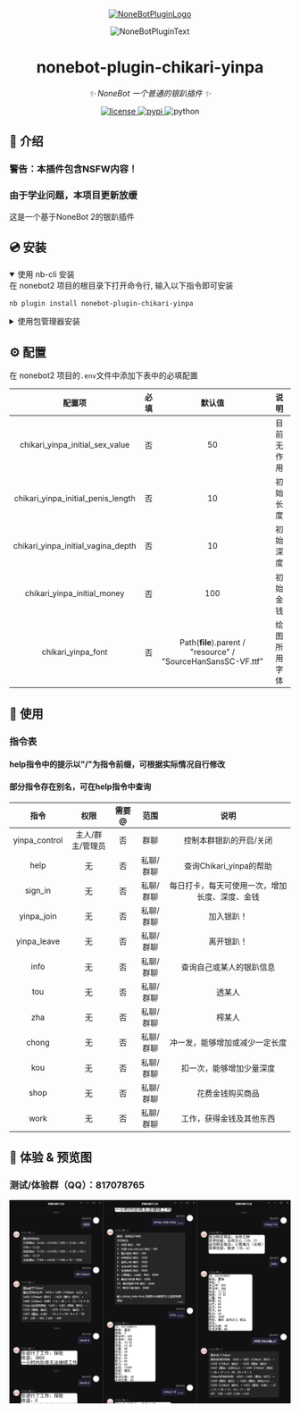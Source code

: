 <div align="center">
  <a href="https://v2.nonebot.dev/store"><img src="https://github.com/A-kirami/nonebot-plugin-template/blob/resources/nbp_logo.png" width="180" height="180" alt="NoneBotPluginLogo"></a>
  <br>
  <p><img src="https://github.com/A-kirami/nonebot-plugin-template/blob/resources/NoneBotPlugin.svg" width="240" alt="NoneBotPluginText"></p>
</div>

<div align="center">

# nonebot-plugin-chikari-yinpa

_✨ NoneBot 一个普通的银趴插件 ✨_


<a href="./LICENSE">
    <img src="https://img.shields.io/github/license/mrqx0195/nonebot_plugin_chikari_yinpa" alt="license">
</a>
<a href="https://pypi.python.org/pypi/nonebot-plugin-chikari-yinpa">
    <img src="https://img.shields.io/pypi/v/nonebot-plugin-chikari-yinpa.svg" alt="pypi">
</a>
<img src="https://img.shields.io/badge/python-3.8+-blue.svg" alt="python">

</div>


## 📖 介绍

### 警告：本插件包含NSFW内容！
### 由于学业问题，本项目更新放缓
这是一个基于NoneBot 2的银趴插件

## 💿 安装

<details open>
<summary>使用 nb-cli 安装</summary>
在 nonebot2 项目的根目录下打开命令行, 输入以下指令即可安装

    nb plugin install nonebot-plugin-chikari-yinpa

</details>

<details>
<summary>使用包管理器安装</summary>
在 nonebot2 项目的插件目录下, 打开命令行, 根据你使用的包管理器, 输入相应的安装命令

<details>
<summary>pip</summary>

    pip install nonebot-plugin-chikari-yinpa
</details>
<details>
<summary>pdm</summary>

    pdm add nonebot-plugin-chikari-yinpa
</details>
<details>
<summary>poetry</summary>

    poetry add nonebot-plugin-chikari-yinpa
</details>
<details>
<summary>conda</summary>

    conda install nonebot-plugin-chikari-yinpa
</details>

打开 nonebot2 项目根目录下的 `pyproject.toml` 文件, 在 `[tool.nonebot]` 部分追加写入

    plugins = ["nonebot_plugin_chikari_yinpa"]

</details>

## ⚙️ 配置

在 nonebot2 项目的`.env`文件中添加下表中的必填配置

| 配置项 | 必填 | 默认值 | 说明 |
|:-----:|:----:|:----:|:----:|
| chikari_yinpa_initial_sex_value | 否 | 50 | 目前无作用 |
| chikari_yinpa_initial_penis_length | 否 | 10 | 初始长度 |
| chikari_yinpa_initial_vagina_depth | 否 | 10 | 初始深度 |
| chikari_yinpa_initial_money | 否 | 100 | 初始金钱 |
| chikari_yinpa_font | 否 | Path(__file__).parent / "resource" / "SourceHanSansSC-VF.ttf" | 绘图所用字体 |

## 🎉 使用
### 指令表
#### help指令中的提示以"/"为指令前缀，可根据实际情况自行修改
#### 部分指令存在别名，可在help指令中查询
| 指令 | 权限 | 需要@ | 范围 | 说明 |
|:-----:|:----:|:----:|:----:|:----:|
| yinpa_control | 主人/群主/管理员 | 否 | 群聊 | 控制本群银趴的开启/关闭 |
| help | 无 | 否 | 私聊/群聊 | 查询Chikari_yinpa的帮助 |
| sign_in | 无 | 否 | 私聊/群聊 | 每日打卡，每天可使用一次，增加长度、深度、金钱 |
| yinpa_join | 无 | 否 | 私聊/群聊 | 加入银趴！ |
| yinpa_leave | 无 | 否 | 私聊/群聊 | 离开银趴！ |
| info | 无 | 否 | 私聊/群聊 | 查询自己或某人的银趴信息 |
| tou | 无 | 否 | 私聊/群聊 | 透某人 |
| zha | 无 | 否 | 私聊/群聊 | 榨某人 |
| chong | 无 | 否 | 私聊/群聊 | 冲一发，能够增加或减少一定长度 |
| kou | 无 | 否 | 私聊/群聊 | 扣一次，能够增加少量深度 |
| shop | 无 | 否 | 私聊/群聊 | 花费金钱购买商品 |
| work | 无 | 否 | 私聊/群聊 | 工作，获得金钱及其他东西 |

## 🥳 体验 & 预览图
### 测试/体验群（QQ）：817078765

![image](image/img_1.png)
